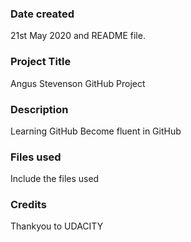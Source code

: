 ### Date created
21st May 2020 and README file.

### Project Title
Angus Stevenson GitHub Project

### Description
Learning GitHub
Become fluent in GitHub

### Files used
Include the files used

### Credits
Thankyou to UDACITY
